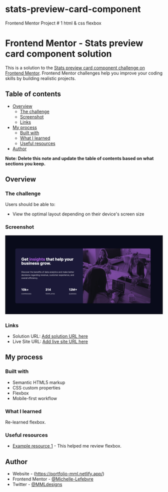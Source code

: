 # stats-preview-card-component
Frontend Mentor Project # 1  html &amp; css flexbox

# Frontend Mentor - Stats preview card component solution

This is a solution to the [Stats preview card component challenge on Frontend Mentor](https://www.frontendmentor.io/challenges/stats-preview-card-component-8JqbgoU62). Frontend Mentor challenges help you improve your coding skills by building realistic projects. 

## Table of contents

- [Overview](#overview)
  - [The challenge](#the-challenge)
  - [Screenshot](#screenshot)
  - [Links](#links)
- [My process](#my-process)
  - [Built with](#built-with)
  - [What I learned](#what-i-learned)
  - [Useful resources](#useful-resources)
- [Author](#author)

**Note: Delete this note and update the table of contents based on what sections you keep.**

## Overview

### The challenge

Users should be able to:

- View the optimal layout depending on their device's screen size

### Screenshot

![](images/Screenshot-Desktop.png)


### Links

- Solution URL: [Add solution URL here](https://www.frontendmentor.io/solutions/stats-preview-card-mobilefirst-solution-using-css-flexbox-IQZU-Naop)
- Live Site URL: [Add live site URL here](https://mml-stats-preview-card-component.netlify.app/)

## My process

### Built with

- Semantic HTML5 markup
- CSS custom properties
- Flexbox
- Mobile-first workflow

### What I learned

Re-learned flexbox.

### Useful resources

- [Example resource 1](https://tobiasahlin.com/blog/common-flexbox-patterns/) - This helped me review flexbox. 

## Author

- Website - (https://portfolio-mml.netlify.app/)
- Frontend Mentor - [@Michelle-Lefebvre](https://www.frontendmentor.io/profile/Michelle-Lefebvre)
- Twitter - [@MMLdesigns](https://twitter.com/MMLdesigns)
